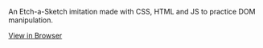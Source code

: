 An Etch-a-Sketch imitation made with CSS, HTML and JS to practice DOM manipulation.

[View in Browser](https://nicomunoz909.github.io/etch-a-sketch/)

